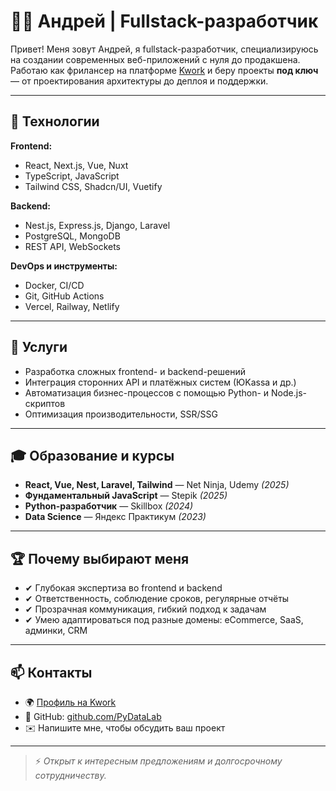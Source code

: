 # 👨‍💻 Андрей | Fullstack-разработчик

Привет! Меня зовут Андрей, я fullstack-разработчик, специализируюсь на создании современных веб-приложений с нуля до продакшена. Работаю как фрилансер на платформе [Kwork](https://kwork.ru/user/vue_django_dev) и беру проекты **под ключ** — от проектирования архитектуры до деплоя и поддержки.

---

## 🧰 Технологии

**Frontend:**
- React, Next.js, Vue, Nuxt
- TypeScript, JavaScript
- Tailwind CSS, Shadcn/UI, Vuetify

**Backend:**
- Nest.js, Express.js, Django, Laravel
- PostgreSQL, MongoDB
- REST API, WebSockets

**DevOps и инструменты:**
- Docker, CI/CD
- Git, GitHub Actions
- Vercel, Railway, Netlify

---

## 📌 Услуги

- Разработка сложных frontend- и backend-решений
- Интеграция сторонних API и платёжных систем (ЮKassa и др.)
- Автоматизация бизнес-процессов с помощью Python- и Node.js-скриптов
- Оптимизация производительности, SSR/SSG

---

## 🎓 Образование и курсы

- **React, Vue, Nest, Laravel, Tailwind** — Net Ninja, Udemy *(2025)*
- **Фундаментальный JavaScript** — Stepik *(2025)*
- **Python-разработчик** — Skillbox *(2024)*
- **Data Science** — Яндекс Практикум *(2023)*

---

## 🏆 Почему выбирают меня

- ✔ Глубокая экспертиза во frontend и backend
- ✔ Ответственность, соблюдение сроков, регулярные отчёты
- ✔ Прозрачная коммуникация, гибкий подход к задачам
- ✔ Умею адаптироваться под разные домены: eCommerce, SaaS, админки, CRM

---

## 📫 Контакты

- 🌍 [Профиль на Kwork]([https://kwork.ru](https://kwork.ru/user/vue_django_dev))
- 💼 GitHub: [github.com/PyDataLab](https://github.com/PyDataLab)
- ✉️ Напишите мне, чтобы обсудить ваш проект

---

> ⚡ *Открыт к интересным предложениям и долгосрочному сотрудничеству.*
